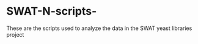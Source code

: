 # SWAT-N-scripts-
These are the scripts used to analyze the data in the SWAT yeast libraries project
